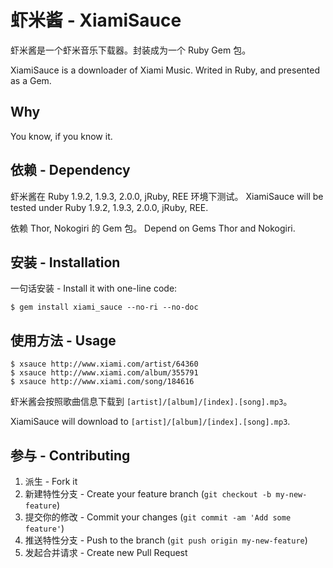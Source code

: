 # 虾米酱 - XiamiSauce

虾米酱是一个虾米音乐下载器。封装成为一个 Ruby Gem 包。

XiamiSauce is a downloader of Xiami Music. Writed in Ruby, and presented as a Gem.

## Why

You know, if you know it.

## 依赖 - Dependency

虾米酱在 Ruby 1.9.2, 1.9.3, 2.0.0, jRuby, REE 环境下测试。
XiamiSauce will be tested under Ruby 1.9.2, 1.9.3, 2.0.0, jRuby, REE.

依赖 Thor, Nokogiri 的 Gem 包。
Depend on Gems Thor and Nokogiri.

## 安装 - Installation

一句话安装 - Install it with one-line code:

    $ gem install xiami_sauce --no-ri --no-doc

## 使用方法 - Usage

    $ xsauce http://www.xiami.com/artist/64360
    $ xsauce http://www.xiami.com/album/355791
    $ xsauce http://www.xiami.com/song/184616

虾米酱会按照歌曲信息下载到 `[artist]/[album]/[index].[song].mp3`。

XiamiSauce will download to `[artist]/[album]/[index].[song].mp3`.

## 参与 - Contributing

1. 派生 - Fork it
2. 新建特性分支 - Create your feature branch (`git checkout -b my-new-feature`)
3. 提交你的修改 - Commit your changes (`git commit -am 'Add some feature'`)
4. 推送特性分支 - Push to the branch (`git push origin my-new-feature`)
5. 发起合并请求 - Create new Pull Request
